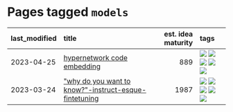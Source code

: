 # Pages tagged `models`

|last_modified|title|est. idea maturity|tags
|:---|:---|---:|:---|
|2023-04-25|[hypernetwork code embedding](../hypernetwork_embedding_for_code.md)|889|[![](https://img.shields.io/badge/tag-embeddings-8b768)](../tags/embeddings.md) [![](https://img.shields.io/badge/tag-llm-7c795e)](../tags/llm.md) [![](https://img.shields.io/badge/tag-machinelearning-3c3258)](../tags/machinelearning.md) [![](https://img.shields.io/badge/tag-models-fde018)](../tags/models.md) [![](https://img.shields.io/badge/tag-nlp-b4243e)](../tags/nlp.md)|
|2023-03-24|["why do you want to know?"-instruct-esque-fintetuning](../whydoyouwantoknow.md)|1987|[![](https://img.shields.io/badge/tag-aiethics-7a169c)](../tags/aiethics.md) [![](https://img.shields.io/badge/tag-alignment-50c04b)](../tags/alignment.md) [![](https://img.shields.io/badge/tag-dialogue-254eb)](../tags/dialogue.md) [![](https://img.shields.io/badge/tag-models-fde018)](../tags/models.md) [![](https://img.shields.io/badge/tag-wip-29349d)](../tags/wip.md)|